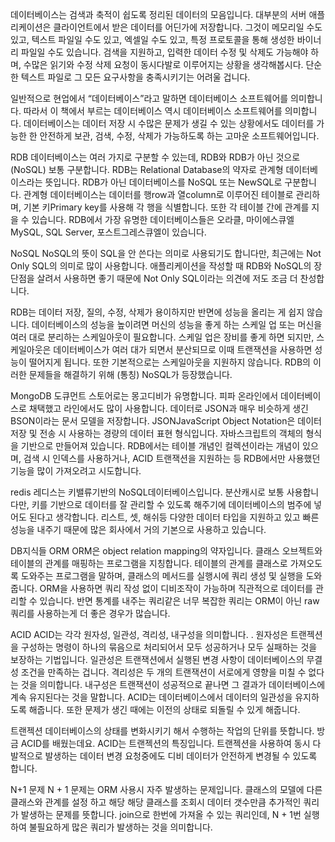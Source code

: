데이터베이스는 검색과 축적이 쉽도록 정리된 데이터의 모음입니다. 대부분의 서버 애플리케이션은 클라이언트에서 받은 데이터를 어딘가에 저장합니다. 그것이 메모리일 수도 있고, 텍스트 파일일 수도 있고, 엑셀일 수도 있고, 특정 프로토콜을 통해 생성한 바이너리 파일일 수도 있습니다. 검색을 지원하고, 입력한 데이터 수정 및 삭제도 가능해야 하며, 수많은 읽기와 수정 삭제 요청이 동시다발로 이루어지는 상황을 생각해봅시다. 단순한 텍스트 파일로 그 모든 요구사항을 충족시키기는 어려울 겁니다.

일반적으로 현업에서 “데이터베이스”라고 말하면 데이터베이스 소프트웨어를 의미합니다. 따라서 이 책에서 부르는 데이터베이스 역시 데이터베이스 소프트웨어를 의미합니다. 데이터베이스는 데이터 저장 시 수많은 문제가 생길 수 있는 상황에서도 데이터를 가능한 한 안전하게 보관, 검색, 수정, 삭제가 가능하도록 하는 고마운 소프트웨어입니다. 

RDB 
데이터베이스는 여러 가지로 구분할 수 있는데, RDB와 RDB가 아닌 것으로(NoSQL) 보통 구분합니다. RDB는 Relational Database의 약자로 관계형 데이터베이스라는 뜻입니다. RDB가 아닌 데이터베이스를 NoSQL 또는 NewSQL로 구분합니다. 관계형 데이터베이스는 데이터를 행row과 열column로 이루어진 테이블로 관리하며, 기본 키Primary key를 사용해 각 행을 식별합니다. 또한 각 테이블 간에 관계를 지을 수 있습니다. RDB에서 가장 유명한 데이터베이스들은 오라클, 마이에스큐엘MySQL, SQL Server, 포스트그레스큐엘이 있습니다. 

NoSQL
NoSQL의 뜻이 SQL을 안 쓴다는 의미로 사용되기도 합니다만, 최근에는 Not Only SQL의 의미로 많이 사용합니다. 애플리케이션을 작성할 때 RDB와 NoSQL의 장단점을 살려서 사용하면 좋기 때문에 Not Only SQL이라는 의견에 저도 조금 더 찬성합니다.

RDB는 데이터 저장, 질의, 수정, 삭제가 용이하지만 반면에 성능을 올리는 게 쉽지 않습니다. 데이터베이스의 성능을 높이려면 머신의 성능을 좋게 하는 스케일 업 또는 머신을 여러 대로 분리하는 스케일아웃이 필요합니다. 스케일 업은 장비를 좋게 하면 되지만, 스케일아웃은 데이터베이스가 여러 대가 되면서 분산되므로 이때 트랜잭션을 사용하면 성능이 떨어지게 됩니다. 또한 기본적으로는 스케일아웃을 지원하지 않습니다. RDB의 이러한 문제들을 해결하기 위해 (통칭) NoSQL가 등장했습니다. 

MongoDB
도큐먼트 스토어로는 몽고디비가 유명합니다. 피파 온라인에서 데이터베이스로 채택했고 라인에서도 많이 사용합니다. 데이터로 JSON과 매우 비슷하게 생긴 BSON이라는 문서 모델을 저장합니다. JSONJavaScript Object Notation은 데이터 저장 및 전송 시 사용하는 경량의 데이터 표현 형식입니다. 자바스크립트의 객체의 형식을 기반으로 만들어져 있습니다. 
RDB에서는 테이블 개념인 컬렉션이라는 개념이 있으며, 검색 시 인덱스를 사용하거나, ACID 트랜잭션을 지원하는 등 RDB에서만 사용했던 기능을 많이 가져오려고 시도합니다.


redis
레디스는 키밸류기반의 NoSQL데이터베이스입니다. 분산캐시로 보통 사용합니다만, 키를 기반으로 데이터를 잘 관리할 수 있도록 해주기에 데이터베이스의 범주에 넣어도 된다고 생각합니다. 리스트, 셋, 해쉬등 다양한 데이터 타입을 지원하고 있고 빠른 성능을 내주기 때문에 많은 회사에서 거의 기본으로 사용하고 있습니다. 


DB지식들
ORM
ORM은 object relation mapping의 약자입니다. 클래스 오브젝트와 테이블의 관계를 매핑하는 프로그램을 지칭합니다. 테이블의 관계를 클래스로 가져오도록 도와주는 프로그램을 말하며, 클래스의 메서드를 실행시에 쿼리 생성 및 실행을 도와줍니다. ORM을 사용하면 쿼리 작성 없이 디비조작이 가능하며 직관적으로 데이터를 관리할 수 있습니다. 반면 통계를 내주는 쿼리같은 너무 복잡한 쿼리는 ORM이 아닌 raw쿼리를 사용하는게 더 좋은 경우가 많습니다. 

ACID 
ACID는 각각 원자성, 일관성, 격리성, 내구성을 의미합니다. . 원자성은 트랜젝션을 구성하는 명령이 하나의 묶음으로 처리되어서 모두 성공하거나  모두 실패하는 것을 보장하는 기법입니다. 일관성은 트랜잭션에서 실행된 변경 사항이 데이터베이스의 무결성 조건을 만족하는 겁니다. 격리성은 두 개의 트랜잭션이 서로에게 영향을 미칠 수 없다는 것을 의미합니다. 내구성은 트랜잭션이 성공적으로 끝나면 그 결과가 데이터베이스에 계속 유지된다는 것을 말합니다. ACID는 데이터베이스에서 데이터의 일관성을 유지하도록 해줍니다. 또한 문제가 생긴 때에는 이전의 상태로 되돌릴 수 있게 해줍니다. 

트랜젝션
데이터베이스의 상태를 변화시키기 해서 수행하는 작업의 단위를 뜻합니다. 방금 ACID를 배웠는데요. ACID는 트랜젝션의 특징입니다. 트랜젝션을 사용하여 동시 다발적으로 발생하는 데이터 변경 요청중에도 디비 데이터가 안전하게 변경될 수 있도록 합니다. 

N+1 문제
N + 1 문제는 ORM 사용시 자주 발생하는 문제입니다. 클래스의 모델에 다른 클래스와 관계를 설정 하고 해당 해당 클래스를 조회시 데이터 갯수만큼 추가적인 쿼리가 발생하는 문제를 뜻합니다. join으로 한번에 가져올 수 있는 쿼리인데, N + 1번 실행하여 불필요하게 많은 쿼리가 발생하는 것을 의미합니다. 
